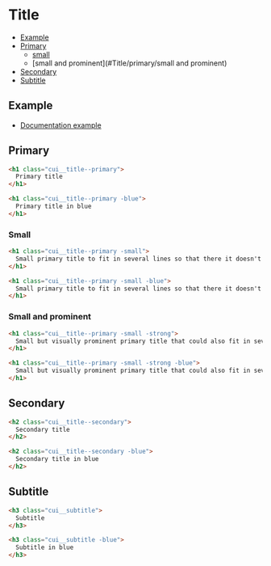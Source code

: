 
# Title

- [Example](#Title/example)
- [Primary](#Title/primary)
  - [small](#Title/primary/small)
  - [small and prominent](#Title/primary/small and prominent)
- [Secondary](#Title/secondary)
- [Subtitle](#Title/subtitle)

<a name="Title/example"></a>
## Example

- [Documentation example](examples/base/documentation.html)

<a name="Title/primary"></a>
## Primary

```html
<h1 class="cui__title--primary">
  Primary title
</h1>

<h1 class="cui__title--primary -blue">
  Primary title in blue
</h1>
```

<a name="Title/primary/small"></a>
### Small

```html
<h1 class="cui__title--primary -small">
  Small primary title to fit in several lines so that there it doesn't look as visually cluttered if the title is too long
</h1>

<h1 class="cui__title--primary -small -blue">
  Small primary title to fit in several lines so that there it doesn't look as visually cluttered if the title is too long in blue
</h1>
```

<a name="Title/primary/small and prominent"></a>
### Small and prominent

```html
<h1 class="cui__title--primary -small -strong">
  Small but visually prominent primary title that could also fit in several lines so that there it doesn't look as visually cluttered if the title is too long
</h1>

<h1 class="cui__title--primary -small -strong -blue">
  Small but visually prominent primary title that could also fit in several lines so that there it doesn't look as visually cluttered if the title is too long in blue
</h1>
```

<a name="Title/secondary"></a>
## Secondary

```html
<h2 class="cui__title--secondary">
  Secondary title
</h2>

<h2 class="cui__title--secondary -blue">
  Secondary title in blue
</h2>
```

<a name="Title/subtitle"></a>
## Subtitle

```html
<h3 class="cui__subtitle">
  Subtitle
</h3>

<h3 class="cui__subtitle -blue">
  Subtitle in blue
</h3>
```
